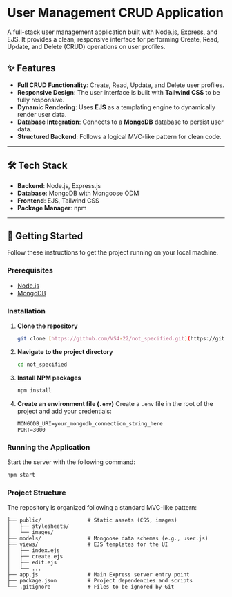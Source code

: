 # User Management CRUD Application

A full-stack user management application built with Node.js, Express, and EJS. It provides a clean, responsive interface for performing Create, Read, Update, and Delete (CRUD) operations on user profiles.
## ✨ Features

- **Full CRUD Functionality**: Create, Read, Update, and Delete user profiles.
- **Responsive Design**: The user interface is built with **Tailwind CSS** to be fully responsive.
- **Dynamic Rendering**: Uses **EJS** as a templating engine to dynamically render user data.
- **Database Integration**: Connects to a **MongoDB** database to persist user data.
- **Structured Backend**: Follows a logical MVC-like pattern for clean code.

---

## 🛠️ Tech Stack

- **Backend**: Node.js, Express.js
- **Database**: MongoDB with Mongoose ODM
- **Frontend**: EJS, Tailwind CSS
- **Package Manager**: npm

---

## 🚀 Getting Started

Follow these instructions to get the project running on your local machine.

### Prerequisites
- [Node.js](https://nodejs.org/)
- [MongoDB](https://www.mongodb.com/try/download/community)

### Installation

1.  **Clone the repository**
    ```bash
    git clone [https://github.com/VS4-22/not_specified.git](https://github.com/VS4-22/not_specified.git)
    ```

2.  **Navigate to the project directory**
    ```bash
    cd not_specified
    ```

3.  **Install NPM packages**
    ```bash
    npm install
    ```

4.  **Create an environment file (`.env`)**
    Create a `.env` file in the root of the project and add your credentials:
    ```
    MONGODB_URI=your_mongodb_connection_string_here
    PORT=3000
    ```

### Running the Application

Start the server with the following command:
```bash
npm start
```
### Project Structure
The repository is organized following a standard MVC-like pattern:
```
├── public/               # Static assets (CSS, images)
│   ├── stylesheets/
│   └── images/
├── models/               # Mongoose data schemas (e.g., user.js)
├── views/                # EJS templates for the UI
│   ├── index.ejs
│   ├── create.ejs
│   ├── edit.ejs
│   └── ...
├── app.js                # Main Express server entry point
├── package.json          # Project dependencies and scripts
└── .gitignore            # Files to be ignored by Git
```
